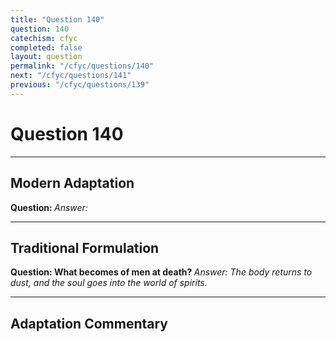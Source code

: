 ```yaml
---
title: "Question 140"
question: 140
catechism: cfyc
completed: false
layout: question
permalink: "/cfyc/questions/140"
next: "/cfyc/questions/141"
previous: "/cfyc/questions/139"
---
```

# Question 140
---
## Modern Adaptation
<strong>
    Question:
</strong>

<em>
    Answer:
</em>

---
## Traditional Formulation
<strong>
    Question: What becomes of men at death?
</strong>

<em>
    Answer: The body returns to dust, and the soul goes into the world of spirits.
</em>

---
## Adaptation Commentary
